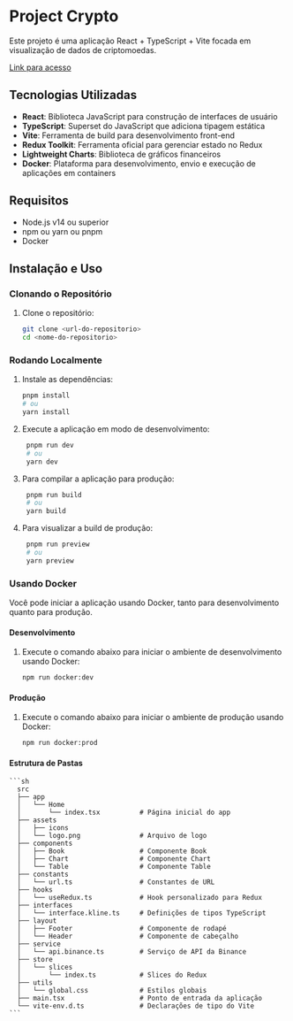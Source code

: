 # Project Crypto

Este projeto é uma aplicação React + TypeScript + Vite focada em visualização de dados de criptomoedas.

[Link para acesso](https://project-crypto-blue.vercel.app/)

## Tecnologias Utilizadas

- **React**: Biblioteca JavaScript para construção de interfaces de usuário
- **TypeScript**: Superset do JavaScript que adiciona tipagem estática
- **Vite**: Ferramenta de build para desenvolvimento front-end
- **Redux Toolkit**: Ferramenta oficial para gerenciar estado no Redux
- **Lightweight Charts**: Biblioteca de gráficos financeiros
- **Docker**: Plataforma para desenvolvimento, envio e execução de aplicações em containers

## Requisitos

- Node.js v14 ou superior
- npm ou yarn ou pnpm
- Docker

## Instalação e Uso

### Clonando o Repositório

1. Clone o repositório:

   ```sh
   git clone <url-do-repositorio>
   cd <nome-do-repositorio>
   ```

### Rodando Localmente

1. Instale as dependências:

   ```sh
   pnpm install
   # ou
   yarn install
   ```

2. Execute a aplicação em modo de desenvolvimento:

   ```sh
    pnpm run dev
    # ou
    yarn dev
   ```

3. Para compilar a aplicação para produção:

   ```sh
    pnpm run build
    # ou
    yarn build
   ```

4. Para visualizar a build de produção:

   ```sh
    pnpm run preview
    # ou
    yarn preview
   ```

### Usando Docker

Você pode iniciar a aplicação usando Docker, tanto para desenvolvimento quanto para produção.

#### Desenvolvimento

1. Execute o comando abaixo para iniciar o ambiente de desenvolvimento usando Docker:

   ```sh
   npm run docker:dev
   ```

#### Produção

1. Execute o comando abaixo para iniciar o ambiente de produção usando Docker:

   ```sh
   npm run docker:prod
   ```

#### Estrutura de Pastas

    ```sh
      src
      ├── app
      │   └── Home
      │       └── index.tsx          # Página inicial do app
      ├── assets
      │   ├── icons
      │   └── logo.png               # Arquivo de logo
      ├── components
      │   ├── Book                   # Componente Book
      │   ├── Chart                  # Componente Chart
      │   └── Table                  # Componente Table
      ├── constants
      │   └── url.ts                 # Constantes de URL
      ├── hooks
      │   └── useRedux.ts            # Hook personalizado para Redux
      ├── interfaces
      │   └── interface.kline.ts     # Definições de tipos TypeScript
      ├── layout
      │   ├── Footer                 # Componente de rodapé
      │   └── Header                 # Componente de cabeçalho
      ├── service
      │   └── api.binance.ts         # Serviço de API da Binance
      ├── store
      │   └── slices
      │       └── index.ts           # Slices do Redux
      ├── utils
      │   └── global.css             # Estilos globais
      ├── main.tsx                   # Ponto de entrada da aplicação
      └── vite-env.d.ts              # Declarações de tipo do Vite
    ```
